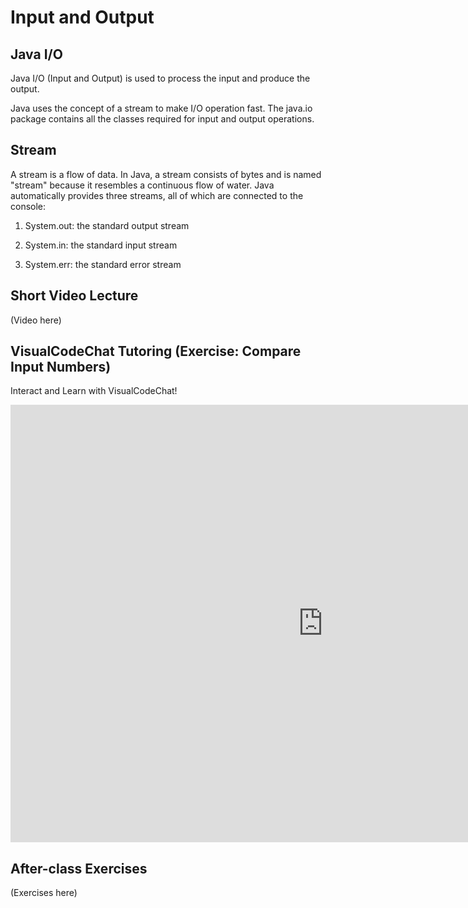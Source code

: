 # Input and Output

## Java I/O
Java I/O (Input and Output) is used to process the input and produce the output.  

Java uses the concept of a stream to make I/O operation fast. The java.io package contains all the classes required for input and output operations.  

## Stream
A stream is a flow of data. In Java, a stream consists of bytes and is named "stream" because it resembles a continuous flow of water. Java automatically provides three streams, all of which are connected to the console:

1) System.out: the standard output stream

2) System.in: the standard input stream

3) System.err: the standard error stream


## Short Video Lecture
(Video here)

## VisualCodeChat Tutoring  (Exercise: Compare Input Numbers)
Interact and Learn with VisualCodeChat!

<iframe src="https://www.vizai.site/#/new-chat?mask=100003" width="1000" height="700" frameborder="0"></iframe>

## After-class Exercises
(Exercises here)